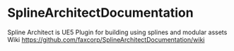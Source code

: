 # SplineArchitectDocumentation
Spline Architect is UE5 Plugin for building using splines and modular assets
Wiki https://github.com/faxcorp/SplineArchitectDocumentation/wiki
